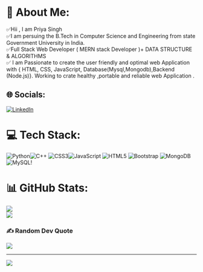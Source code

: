 # 💫 About Me:
✅Hii , I am Priya Singh <br>
✅I am  persuing the B.Tech in Computer Science and Engineering from state  Government University in India.<br>
✅Full Stack Web Developer ( MERN stack Developer  )+ DATA STRUCTURE & ALGORITHMS<br>✅ I am Passionate to  create the user friendly and optimal web Application with  { HTML, CSS, JavaScript, Database(Mysql,Mongodb),Backend (Node.js)}. Working to crate healthy ,portable and reliable web Application . 


## 🌐 Socials:
[![LinkedIn](https://img.shields.io/badge/LinkedIn-%230077B5.svg?logo=linkedin&logoColor=white)](https://www.linkedin.com/in/priyanka-singh-19139a261/) 

# 💻 Tech Stack:
![Python](https://img.shields.io/badge/python-3670A0?style=for-the-badge&logo=python&logoColor=ffdd54)![C++](https://img.shields.io/badge/c++-%2300599C.svg?style=for-the-badge&logo=c%2B%2B&logoColor=white) ![CSS3](https://img.shields.io/badge/css3-%231572B6.svg?style=for-the-badge&logo=css3&logoColor=white)![JavaScript](https://img.shields.io/badge/javascript-%23323330.svg?style=for-the-badge&logo=javascript&logoColor=%23F7DF1E) ![HTML5](https://img.shields.io/badge/html5-%23E34F26.svg?style=for-the-badge&logo=html5&logoColor=white)  ![Bootstrap](https://img.shields.io/badge/bootstrap-%23563D7C.svg?style=for-the-badge&logo=bootstrap&logoColor=white) ![MongoDB](https://img.shields.io/badge/MongoDB-%234ea94b.svg?style=for-the-badge&logo=mongodb&logoColor=white) ![MySQL](https://img.shields.io/badge/mysql-%2300f.svg?style=for-the-badge&logo=mysql&logoColor=white)!

# 📊 GitHub Stats:
![](https://github-readme-stats.vercel.app/api?username=priya-169&theme=highcontrast&hide_border=false&include_all_commits=false&count_private=false)<br/>
![](https://github-readme-stats.vercel.app/api/top-langs/?username=priya-169&theme=highcontrast&hide_border=true&include_all_commits=false&count_private=false&layout=compact)



### ✍️ Random Dev Quote
![](https://quotes-github-readme.vercel.app/api?type=horizontal&theme=dracula)

---
[![](https://visitcount.itsvg.in/api?id=priya-169&icon=0&color=0)](https://visitcount.itsvg.in)

<!-- Proudly created with GPRM ( https://gprm.itsvg.in ) -->
